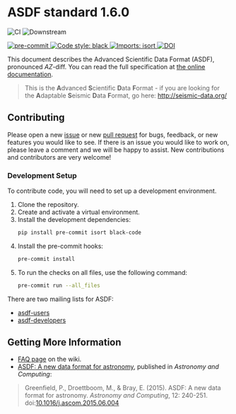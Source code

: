 ASDF standard 1.6.0
===================

![CI](https://github.com/asdf-format/asdf-standard/actions/workflows/ci.yml/badge.svg)
![Downstream](https://github.com/asdf-format/asdf-standard/actions/workflows/downstream.yml/badge.svg)

[
![pre-commit](https://img.shields.io/badge/pre--commit-enabled-brightgreen?logo=pre-commit&logoColor=white)
](https://github.com/pre-commit/pre-commit)
[
![Code style: black](https://img.shields.io/badge/code%20style-black-000000.svg)
](https://github.com/psf/black)
[
![Imports: isort](https://img.shields.io/badge/%20imports-isort-%231674b1?style=flat&labelColor=ef8336)
](https://pycqa.github.io/isort/)
[
![DOI](https://zenodo.org/badge/18113139.svg)
](https://zenodo.org/badge/latestdoi/18113139)

This document describes the Advanced Scientific Data Format (ASDF),
pronounced *AZ*-diff.  You can read the full specification at [the online documentation](http://asdf-standard.readthedocs.io/).

> This is the **A**dvanced **S**cientific **D**ata **F**ormat - if you are looking for the **A**daptable **S**eismic **D**ata **F**ormat, go here: http://seismic-data.org/


## Contributing
Please open a new [issue](https://github.com/spacetelescope/asdf-standard/issue) or new [pull request](https://github.com/spacetelescope/asdf-standard/pulls) for bugs, feedback, or new features you would like to see. If there is an issue you would like to work on, please leave a comment and we will be happy to assist. New contributions and contributors are very welcome!

### Development Setup
To contribute code, you will need to set up a development environment.
1. Clone the repository.
2. Create and activate a virtual environment.
3. Install the development dependencies:
   ```bash
   pip install pre-commit isort black-code
   ```
4. Install the pre-commit hooks:
   ```bash
   pre-commit install
   ```
5. To run the checks on all files, use the following command:
   ```bash
   pre-commit run --all_files
   ```

There are two mailing lists for ASDF:

* [asdf-users](https://groups.google.com/forum/#!forum/asdf-users)
* [asdf-developers](https://groups.google.com/forum/#!forum/asdf-developers)

## Getting More Information

* [FAQ page](https://github.com/spacetelescope/asdf-standard/wiki/FAQ) on the wiki.
* [ASDF: A new data format for astronomy](https://doi.org/10.1016/j.ascom.2015.06.004), published in *Astronomy and Computing*:

> Greenfield, P., Droettboom, M., & Bray, E. (2015). ASDF: A new data format for astronomy. *Astronomy and Computing*, 12: 240-251.
> doi:[10.1016/j.ascom.2015.06.004](https://doi.org/10.1016/j.ascom.2015.06.004)